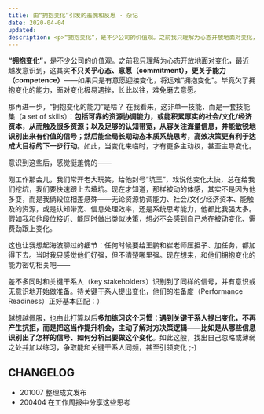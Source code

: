 ```yaml
---
title: 由“拥抱变化”引发的羞愧和反思 · 杂记
date: 2020-04-04
updated: 
description: <p>“拥抱变化”，是不少公司的价值观。之前我只理解为心态开放地面对变化，最近越发意识到，这其实 <strong>不只关乎心态、意愿（commitment），更关乎能力（competence）</strong>——如果只是有意愿迎接变化，将远难“拥抱变化”。毕竟欠了拥抱变化的能力，面对变化极易遇挫，长此以往，难免磨去意愿。</p><p>那再进一步，“拥抱变化的能力”是啥？</p>
---
```




**“拥抱变化”**，是不少公司的价值观。之前我只理解为心态开放地面对变化，最近越发意识到，这其实**不只关乎心态、意愿（commitment），更关乎能力（competence）**——如果只是有意愿迎接变化，将远难“拥抱变化”。毕竟欠了拥抱变化的能力，面对变化极易遇挫，长此以往，难免磨去意愿。
    
那再进一步，“拥抱变化的能力”是啥？<!-- more --> 在我看来，这非单一技能，而是一套技能集（a set of skills）：**包括可靠的资源协调能力，或能积累厚实的社会/文化/经济资本，从而触及很多资源；以及足够的认知带宽，从容关注海量信息，并能敏锐地识别出来有价值的信号；然后能全局长期动态本质系统思考，高效决策更有利于达成大目标的下一步行动**。如此，当变化来临时，才有更多主动权，甚至主导变化。

意识到这些后，感觉挺羞愧的——

刚工作那会儿，我们常开老大玩笑，给他封号“坑王”，戏说他变化太快，总在给我们挖坑，我们要快速跟上去填坑。现在才知道，那样被动的体感，其实不是因为他多变，而是我俩段位相差悬殊——无论资源协调能力、社会/文化/经济资本、能触及的资源，或是认知带宽、信息处理效率，还是系统思考能力，他都比我强太多。假如我和他段位接近、能同时做出类似决策，想必不会感到自己总在被动变化、需费劲跟上变化。
    
这也让我想起海波聊过的细节：任何时候要给王鹏和崔老师压担子、加任务，都加得下去。当时我只感觉他们好强，但不清楚哪里强。现在想来，和他们拥抱变化的能力密切相关吧——

差不多同时和关键干系人（key stakeholders）识别到了同样的信号，并有意识或无意识地开始做准备。待关键干系人提出变化，他们的准备度（Performance Readiness）正好基本匹配：）

越想越佩服，也由此打算以后**多加练习这个习惯：遇到关键干系人提出变化，不再产生抗拒，而是把这当作提升机会，主动了解对方决策逻辑——比如是从哪些信息识别出了怎样的信号、如何分析出要做这个变化**。如此这般，找出自己忽略或薄弱之处并加以练习，争取能和关键干系人同频，甚至引领变化 ;-)


## CHANGELOG 

- 201007 整理成文发布
- 200404 在工作周报中分享这些思考
